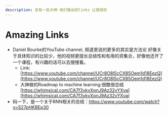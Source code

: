 ```yaml
---
description: 总有一些大神 他们做出的links 让我惊叹
---
```


# Amazing Links

* Daniel Bourke的YouTube channel, 频道里说的更多的其实是方法论 好像关于具体知识的比较少，他的视频更擅长总结性和有用的资集合，好像他还开了一个课程，有兴趣的话可以去搜搜看。
  * Link:[https://www.youtube.com/channel/UCr8O8l5cCX85Oem1d18EezQ](https://www.youtube.com/channel/UCr8O8l5cCX85Oem1d18EezQ)
  * 大神做的Roadmap to machine learning:很酷很总结[https://whimsical.com/CA7f3ykvXpnJ9Az32vYXva](https://whimsical.com/CA7f3ykvXpnJ9Az32vYXva)
* 码一下，是一个关于RNN相关的总结：https://www.youtube.com/watch?v=S27pHKBEp30 

